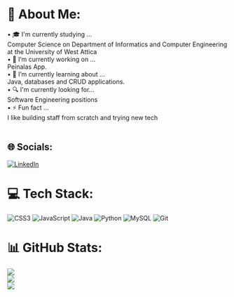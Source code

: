 # 💫 About Me:
• 🎓 I'm currently studying ...<br>Computer Science on Department of Informatics and Computer Engineering at the University of West Attica<br>• 🔭 I’m currently working on ...<br>Peinalas App.<br>• 🌱 I’m currently learning about ...<br>Java, databases and CRUD applications.<br>• 🔍 I'm currently looking for...<br>Software Engineering positions<br>• ⚡ Fun fact ...<br>I like building staff from scratch and trying new tech<br><br>


## 🌐 Socials:
[![LinkedIn](https://img.shields.io/badge/LinkedIn-%230077B5.svg?logo=linkedin&logoColor=white)](www.linkedin.com/in/giorgostsoulis) 

# 💻 Tech Stack:
![CSS3](https://img.shields.io/badge/css3-%231572B6.svg?style=for-the-badge&logo=css3&logoColor=white) ![JavaScript](https://img.shields.io/badge/javascript-%23323330.svg?style=for-the-badge&logo=javascript&logoColor=%23F7DF1E) ![Java](https://img.shields.io/badge/java-%23ED8B00.svg?style=for-the-badge&logo=openjdk&logoColor=white) ![Python](https://img.shields.io/badge/python-3670A0?style=for-the-badge&logo=python&logoColor=ffdd54) ![MySQL](https://img.shields.io/badge/mysql-4479A1.svg?style=for-the-badge&logo=mysql&logoColor=white) ![Git](https://img.shields.io/badge/git-%23F05033.svg?style=for-the-badge&logo=git&logoColor=white)
# 📊 GitHub Stats:
![](https://github-readme-stats.vercel.app/api?username=GiorgosTsoulis&theme=blue-green&hide_border=false&include_all_commits=false&count_private=false)<br/>
![](https://github-readme-streak-stats.herokuapp.com/?user=GiorgosTsoulis&theme=blue-green&hide_border=false)<br/>
![](https://github-readme-stats.vercel.app/api/top-langs/?username=GiorgosTsoulis&theme=blue-green&hide_border=false&include_all_commits=false&count_private=false&layout=compact)

<!-- Proudly created with GPRM ( https://gprm.itsvg.in ) -->
